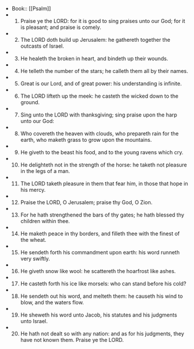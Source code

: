 - Book:: [[Psalm]]
- 1. Praise ye the LORD: for it is good to sing praises unto our God; for it is pleasant; and praise is comely.
- 2. The LORD doth build up Jerusalem: he gathereth together the outcasts of Israel.
- 3. He healeth the broken in heart, and bindeth up their wounds.
- 4. He telleth the number of the stars; he calleth them all by their names.
- 5. Great is our Lord, and of great power: his understanding is infinite.
- 6. The LORD lifteth up the meek: he casteth the wicked down to the ground.
- 7. Sing unto the LORD with thanksgiving; sing praise upon the harp unto our God:
- 8. Who covereth the heaven with clouds, who prepareth rain for the earth, who maketh grass to grow upon the mountains.
- 9. He giveth to the beast his food, and to the young ravens which cry.
- 10. He delighteth not in the strength of the horse: he taketh not pleasure in the legs of a man.
- 11. The LORD taketh pleasure in them that fear him, in those that hope in his mercy.
- 12. Praise the LORD, O Jerusalem; praise thy God, O Zion.
- 13. For he hath strengthened the bars of thy gates; he hath blessed thy children within thee.
- 14. He maketh peace in thy borders, and filleth thee with the finest of the wheat.
- 15. He sendeth forth his commandment upon earth: his word runneth very swiftly.
- 16. He giveth snow like wool: he scattereth the hoarfrost like ashes.
- 17. He casteth forth his ice like morsels: who can stand before his cold?
- 18. He sendeth out his word, and melteth them: he causeth his wind to blow, and the waters flow.
- 19. He sheweth his word unto Jacob, his statutes and his judgments unto Israel.
- 20. He hath not dealt so with any nation: and as for his judgments, they have not known them. Praise ye the LORD.
